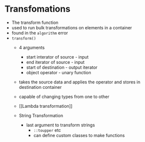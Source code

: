 # Transfomations

- The transform function
- used to run bulk transformations on elements in a container
- found in the `algorithm` error
- `transform()`
	- 4 arguments
		- start interator of source - input
		- end iterator of source - input
		- start of destination - output iterator
		- object operator - unary function
	- takes the source data and applies the operator and stores in destination container
	- capable of changing types from one to other
	
	- [[Lambda transformation]]
	- String Transformation
		- last argument to transform strings
			- `::toupper` etc
			- can define custom classes to make functions
	
